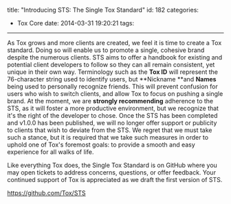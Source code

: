title: "Introducing STS: The Single Tox Standard"
id: 182
categories:
  - Tox Core
date: 2014-03-31 19:20:21
tags:
---

As Tox grows and more clients are created, we feel it is time to create a Tox standard. Doing so will enable us to promote a single, cohesive brand despite the numerous clients. STS aims to offer a handbook for existing and potential client developers to follow so they can all remain consistent, yet unique in their own way. Terminology such as the **Tox ID** will represent the 76-character string used to identify users, but **Nickname **and **Names** being used to personally recognize friends. This will prevent confusion for users who wish to switch clients, and allow Tox to focus on pushing a single brand. At the moment, we are **strongly recommending** adherence to the STS, as it will foster a more productive environment, but we recognize that it's the right of the developer to chose. Once the STS has been completed and v1.0.0 has been published, we will no longer offer support or publicity to clients that wish to deviate from the STS. We regret that we must take such a stance, but it is required that we take such measures in order to uphold one of Tox's foremost goals: to provide a smooth and easy experience for all walks of life.

Like everything Tox does, the Single Tox Standard is on GitHub where you may open tickets to address concerns, questions, or offer feedback. Your continued support of Tox is appreciated as we draft the first version of STS.

https://github.com/Tox/STS